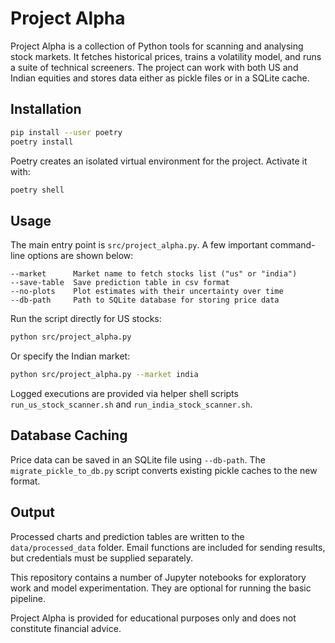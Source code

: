 # Project Alpha

Project Alpha is a collection of Python tools for scanning and analysing
stock markets.  It fetches historical prices, trains a volatility model, and
runs a suite of technical screeners.  The project can work with both US and
Indian equities and stores data either as pickle files or in a SQLite
cache.

## Installation

```bash
pip install --user poetry
poetry install
```

Poetry creates an isolated virtual environment for the project. Activate it with:

```bash
poetry shell
```

## Usage

The main entry point is `src/project_alpha.py`.  A few important command-line
options are shown below:

```text
--market      Market name to fetch stocks list ("us" or "india")
--save-table  Save prediction table in csv format
--no-plots    Plot estimates with their uncertainty over time
--db-path     Path to SQLite database for storing price data
```

Run the script directly for US stocks:

```bash
python src/project_alpha.py
```

Or specify the Indian market:

```bash
python src/project_alpha.py --market india
```

Logged executions are provided via helper shell scripts
`run_us_stock_scanner.sh` and `run_india_stock_scanner.sh`.

## Database Caching

Price data can be saved in an SQLite file using `--db-path`.  The
`migrate_pickle_to_db.py` script converts existing pickle caches to the new
format.

## Output

Processed charts and prediction tables are written to the `data/processed_data`
folder.  Email functions are included for sending results, but credentials must
be supplied separately.

This repository contains a number of Jupyter notebooks for exploratory work and
model experimentation.  They are optional for running the basic pipeline.

Project Alpha is provided for educational purposes only and does not constitute
financial advice.
